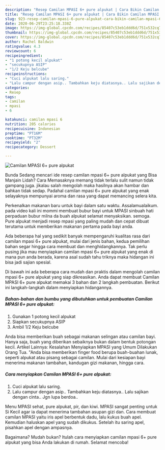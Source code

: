 ```yaml
---
description: "Resep Camilan MPASI 6+ pure alpukat | Cara Bikin Camilan MPASI 6+ pure alpukat Yang Bikin Ngiler"
title: "Resep Camilan MPASI 6+ pure alpukat | Cara Bikin Camilan MPASI 6+ pure alpukat Yang Bikin Ngiler"
slug: 923-resep-camilan-mpasi-6-pure-alpukat-cara-bikin-camilan-mpasi-6-pure-alpukat-yang-bikin-ngiler
date: 2020-06-29T23:25:18.338Z
image: https://img-global.cpcdn.com/recipes/85407c53eb1ddd6d/751x532cq70/camilan-mpasi-6-pure-alpukat-foto-resep-utama.jpg
thumbnail: https://img-global.cpcdn.com/recipes/85407c53eb1ddd6d/751x532cq70/camilan-mpasi-6-pure-alpukat-foto-resep-utama.jpg
cover: https://img-global.cpcdn.com/recipes/85407c53eb1ddd6d/751x532cq70/camilan-mpasi-6-pure-alpukat-foto-resep-utama.jpg
author: Rachel Baldwin
ratingvalue: 4.3
reviewcount: 6
recipeingredient:
- "1 potong kecil alpukat"
- "secukupnya ASIP"
- "1/2 Keju belcube"
recipeinstructions:
- "Cuci alpukat lalu saring."
- "Lalu campur dengan asip.. Tambahkan keju diatasnya.. Lalu sajikan dengan cinta.. Jgn lupa berdoa.."
categories:
- Resep
tags:
- camilan
- mpasi
- 6

katakunci: camilan mpasi 6 
nutrition: 205 calories
recipecuisine: Indonesian
preptime: "PT16M"
cooktime: "PT32M"
recipeyield: "2"
recipecategory: Dessert

---
```



![Camilan MPASI 6+ pure alpukat](https://img-global.cpcdn.com/recipes/85407c53eb1ddd6d/751x532cq70/camilan-mpasi-6-pure-alpukat-foto-resep-utama.jpg)

Bunda Sedang mencari ide resep camilan mpasi 6+ pure alpukat yang Bisa Manjain Lidah? Cara Memasaknya memang tidak terlalu sulit namun tidak gampang juga. jikalau salah mengolah maka hasilnya akan hambar dan bahkan tidak sedap. Padahal camilan mpasi 6+ pure alpukat yang enak selayaknya mempunyai aroma dan rasa yang dapat memancing selera kita.

Perkenalkan makanan baru untuk bayi dalam satu waktu. Assalamualaikum. pada video kali ini mommi membuat bubur bayi untuk MPASI sinbuah hati perpaduan bubur milna da buah alpukat selamat menyaksikan. semoga. Pure alpukat menjadi resep mpasi yang paling mudah dan cepat dibuat terutama untuk memberikan makanan pertama pada bayi anda.

Ada beberapa hal yang sedikit banyak mempengaruhi kualitas rasa dari camilan mpasi 6+ pure alpukat, mulai dari jenis bahan, kedua pemilihan bahan segar hingga cara membuat dan menghidangkannya. Tak perlu pusing jika mau menyiapkan camilan mpasi 6+ pure alpukat yang enak di mana pun anda berada, karena asal sudah tahu triknya maka hidangan ini bisa jadi sajian spesial.


Di bawah ini ada beberapa cara mudah dan praktis dalam mengolah camilan mpasi 6+ pure alpukat yang siap dikreasikan. Anda dapat membuat Camilan MPASI 6+ pure alpukat memakai 3 bahan dan 2 langkah pembuatan. Berikut ini langkah-langkah dalam menyiapkan hidangannya.

<!--inarticleads1-->

##### Bahan-bahan dan bumbu yang dibutuhkan untuk pembuatan Camilan MPASI 6+ pure alpukat:

1. Gunakan 1 potong kecil alpukat
1. Siapkan secukupnya ASIP
1. Ambil 1/2 Keju belcube


Anda bisa memberikan buah sebagai makanan selingan atau camilan bayi. Hanya saja, buah yang diberikan sebaiknya bukan dalam bentuk potongan kecil. Artikel Lainnya: Kesalahan Menyiapkan MPASI yang Umum Dilakukan Orang Tua. &#34;Anda bisa memberikan finger food berupa buah-buahan lunak, seperti alpukat atau pisang sebagai camilan. Mulai dari kesiapan bayi menerima makanan tambahan, kandugan gizi makanan, hingga cara. 

<!--inarticleads2-->

##### Cara menyiapkan Camilan MPASI 6+ pure alpukat:

1. Cuci alpukat lalu saring.
1. Lalu campur dengan asip.. Tambahkan keju diatasnya.. Lalu sajikan dengan cinta.. Jgn lupa berdoa..


Menu MPASI sehat, pure alpukat, pir, dan kiwi. MPASI sangat penting untuk Si Kecil agar ia dapat menerima tambahan asupan gizi dan. Cara membuat camilan MPASI yaitu iris apel berbentuk dadu, lalu kukus buah apel. Kemudian haluskan apel yang sudah dikukus. Setelah itu saring apel, pisahkan apel dengan ampasnya. 

Bagaimana? Mudah bukan? Itulah cara menyiapkan camilan mpasi 6+ pure alpukat yang bisa Anda lakukan di rumah. Selamat mencoba!
